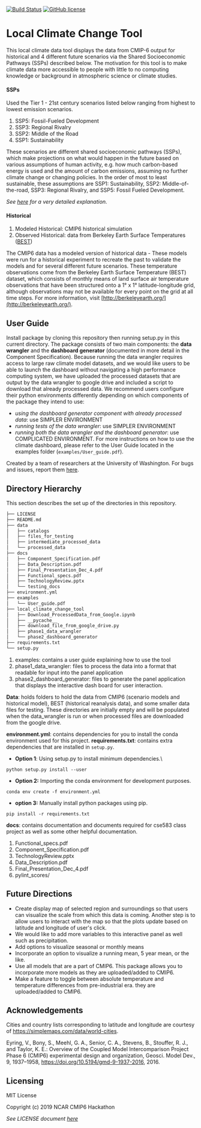 [![Build Status](https://travis-ci.org/czarakas/local_climate_change_tool.svg?branch=master)](https://travis-ci.org/czarakas/local_climate_change_tool)
[![GitHub license](https://img.shields.io/github/license/czarakas/local_climate_change_tool)](https://github.com/czarakas/local_climate_change_tool/blob/master/LICENSE)

# Local Climate Change Tool
This local climate data tool displays the data from CMIP-6 output for historical
and 4 different future scenarios via the Shared Socioeconomic Pathways (SSPs)
described below. The motivation for this tool is to make climate data more
accessible to people with little to no computing knowledge or background in
atmospheric science or climate studies.

#### SSPs
Used the Tier 1 - 21st century scenarios listed below ranging from highest to lowest
emission scenarios.

1. SSP5: Fossil-Fueled Development
1. SSP3: Regional Rivalry
1. SSP2: Middle of the Road
1. SSP1: Sustainability

These scenarios are different shared socioeconomic pathways (SSPs), which make projections
on what would happen in the future based on various assumptions of human activity, e.g. how
much carbon-based energy is used and the amount of carbon emissions, assuming no further
climate change or changing policies. In the order of most to least sustainable, these assumptions
are SSP1: Sustainability, SSP2: Middle-of-the-road, SSP3: Regional Rivalry, and SSP5: Fossil
Fueled Development.

*See [here](https://doi.org/10.5194/gmd-9-1937-2016) for a very detailed explanation.*

#### Historical
1. Modeled Historical: CMIP6 historical simulation
1. Observed Historical: data from Berkeley Earth Surface Temperatures ([BEST](http://berkeleyearth.org/about-data-set/))

The CMIP6 data has a modeled version of historical data - These models were run for a historical
experiment to recreate the past to validate the models and for several different future scenarios.
These temperature observations come from the Berkeley Earth Surface Temperature (BEST) dataset,
which consists of monthly means of land surface air temperature observations that have been
structured onto a 1° x 1° latitude-longitude grid, although observations may not be available for
every point on the grid at all time steps. For more information, visit
[http://berkeleyearth.org/](http://berkeleyearth.org/).

## User Guide
Install package by cloning this repository then running setup.py in this current directory. The package consists of two main components: the **data wrangler** and the **dashboard generator** (documented in more detail in the Component Specification). Because running the data wrangler requires access to large raw climate model datasets, and we would like users to be able to launch the dashboard without navigating a high performance computing system, we have uploaded the processed datasets that are output by the data wrangler to google drive and included a script to download that already processed data.
We recommend users configure their python environments differently depending on which components of the package they intend to use:
* *using the dashboard generator component with already processed data*: use SIMPLER ENVIRONMENT
* *running tests of the data wrangler*: use SIMPLER ENVIRONMENT
* *running both the data wrangler and the dashboard generator*: use COMPLICATED ENVIRONMENT.
For more instructions on how to use the climate dashboard, please refer to the User Guide located in the examples folder (`examples/User_guide.pdf`).

Created by a team of researchers at the University of Washington. For bugs and
    issues, report them [here](https://github.com/czarakas/local-climate-data-tool/issues).

## Directory Hierarchy
This section describes the set up of the directories in this repository.

```bash
├── LICENSE
├── README.md
├── data
│   ├── catalogs
│   ├── files_for_testing
│   ├── intermediate_processed_data
│   └── processed_data
├── docs
│   ├── Component_Specification.pdf
│   ├── Data_Description.pdf
│   ├── Final_Presentation_Dec_4.pdf
│   ├── Functional_specs.pdf
│   ├── TechnologyReview.pptx
│   └── testing_docs
├── environment.yml
├── examples
│   └── User_guide.pdf
├── local_climate_change_tool
│   ├── Download_ProcessedData_from_Google.ipynb
│   ├── __pycache__
│   ├── download_file_from_google_drive.py
│   ├── phase1_data_wrangler
│   └── phase2_dashboard_generator
├── requirements.txt
└── setup.py
```
1. examples: contains a user guide explaining how to use the tool
1. phase1_data_wrangler: files to process the data into a format that
   readable for input into the panel application
1. phase2_dashboard_generator: files to generate the panel application that
   displays the interactive dash board for user interaction.

**Data**: holds folders to hold the data from CMIP6 (scenario models and historical model), BEST (historical reanalysis data), and some smaller data files for testing. These directories are initially empty and will be populated when the data_wrangler is run or when processed files are downloaded from the google drive.

**environment.yml**: contains dependencies for you to install the conda environment used for this project. 
**requirements.txt**: contains extra dependencies that are installed in `setup.py`.

- **Option 1**: Using setup.py to install minimum dependencies.\
```
python setup.py install --user
```

- **Option 2:** Importing the conda environment for development purposes.
```            
conda env create -f environment.yml
```

- **option 3:** Manually install python packages using pip.
```
pip install -r requirements.txt
```


**docs**: contains documentation and documents required for cse583 class project as well as some other helpful documentation.
1. Functional_specs.pdf
1. Component_Specification.pdf
1. TechnologyReview.pptx
1. Data_Description.pdf
1. Final_Presentation_Dec_4.pdf
1. pylint_scores/

## Future Directions
- Create display map of selected region and surroundings so that users can visualize the scale
    from which this data is coming. Another step is to allow users to interact with the map
    so that the plots update based on latitude and longitude of user's click.
- We would like to add more variables to this interactive panel as well such as precipitation.
- Add options to visualize seasonal or monthly means
- Incorporate an option to visualize a running mean, 5 year mean, or the like.
- Use all models that are a part of CMIP6. This package allows you to incorporate more models as
    they are uploaded/added to CMIP6. 
- Make a feature to toggle between absolute temperature and temperature differences from pre-industrial era. 
    they are uploaded/added to CMIP6.

## Acknowledgements
Cities and country lists corresponding to latitude and longitude are
    courtesy of https://simplemaps.com/data/world-cities.

Eyring, V., Bony, S., Meehl, G. A., Senior, C. A., Stevens, B., Stouffer, R. J.,
    and Taylor, K. E.: Overview of the Coupled Model Intercomparison Project
    Phase 6 (CMIP6) experimental design and organization, Geosci. Model Dev., 9,
    1937–1958, https://doi.org/10.5194/gmd-9-1937-2016, 2016.

## Licensing
MIT License

Copyright (c) 2019 NCAR CMIP6 Hackathon

*See LICENSE document [here](LICENSE)*
